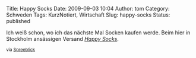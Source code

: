 Title: Happy Socks
Date: 2009-09-03 10:04
Author: tom
Category: Schweden
Tags: KurzNotiert, Wirtschaft
Slug: happy-socks
Status: published

Ich weiß schon, wo ich das nächste Mal Socken kaufen werde. Beim hier in
Stockholm ansässigen Versand [*Happy
Socks*](http://www.happysocks.com/de/).

<small>via
[Spreeblick](http://www.spreeblick.com/2009/09/01/happy-socks/) </small>

